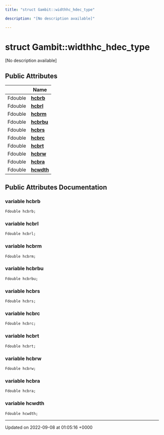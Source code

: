 ```yaml
---
title: "struct Gambit::widthhc_hdec_type"

description: "[No description available]"

---
```


# struct Gambit::widthhc_hdec_type



[No description available]

## Public Attributes

|                | Name           |
| -------------- | -------------- |
| Fdouble | **[hcbrb](/documentation/code/classes/structgambit_1_1widthhc__hdec__type/)**  |
| Fdouble | **[hcbrl](/documentation/code/classes/structgambit_1_1widthhc__hdec__type/)**  |
| Fdouble | **[hcbrm](/documentation/code/classes/structgambit_1_1widthhc__hdec__type/)**  |
| Fdouble | **[hcbrbu](/documentation/code/classes/structgambit_1_1widthhc__hdec__type/)**  |
| Fdouble | **[hcbrs](/documentation/code/classes/structgambit_1_1widthhc__hdec__type/)**  |
| Fdouble | **[hcbrc](/documentation/code/classes/structgambit_1_1widthhc__hdec__type/)**  |
| Fdouble | **[hcbrt](/documentation/code/classes/structgambit_1_1widthhc__hdec__type/)**  |
| Fdouble | **[hcbrw](/documentation/code/classes/structgambit_1_1widthhc__hdec__type/)**  |
| Fdouble | **[hcbra](/documentation/code/classes/structgambit_1_1widthhc__hdec__type/)**  |
| Fdouble | **[hcwdth](/documentation/code/classes/structgambit_1_1widthhc__hdec__type/)**  |

## Public Attributes Documentation

### variable hcbrb

```
Fdouble hcbrb;
```


### variable hcbrl

```
Fdouble hcbrl;
```


### variable hcbrm

```
Fdouble hcbrm;
```


### variable hcbrbu

```
Fdouble hcbrbu;
```


### variable hcbrs

```
Fdouble hcbrs;
```


### variable hcbrc

```
Fdouble hcbrc;
```


### variable hcbrt

```
Fdouble hcbrt;
```


### variable hcbrw

```
Fdouble hcbrw;
```


### variable hcbra

```
Fdouble hcbra;
```


### variable hcwdth

```
Fdouble hcwdth;
```


-------------------------------

Updated on 2022-09-08 at 01:05:16 +0000